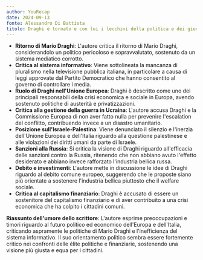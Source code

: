 ```yaml
---
author: YouRecap
date: 2024-09-13
fonte: Alessandro Di Battista
titolo: Draghi è tornato e con lui i lecchini della politica e dei giornali. Ricordiamo i suoi disastri
---
```


- **Ritorno di Mario Draghi**: L'autore critica il ritorno di Mario Draghi, considerandolo un politico pericoloso e sopravvalutato, sostenuto da un sistema mediatico corrotto.
- **Critica al sistema informativo**: Viene sottolineata la mancanza di pluralismo nella televisione pubblica italiana, in particolare a causa di leggi approvate dal Partito Democratico che hanno consentito al governo di controllare i media.
- **Ruolo di Draghi nell'Unione Europea**: Draghi è descritto come uno dei principali responsabili della crisi economica e sociale in Europa, avendo sostenuto politiche di austerità e privatizzazioni.
- **Critica alla gestione della guerra in Ucraina**: L'autore accusa Draghi e la Commissione Europea di non aver fatto nulla per prevenire l'escalation del conflitto, contribuendo invece a un disastro umanitario.
- **Posizione sull'Israele-Palestina**: Viene denunciato il silenzio e l'inerzia dell'Unione Europea e dell'Italia riguardo alla questione palestinese e alle violazioni dei diritti umani da parte di Israele.
- **Sanzioni alla Russia**: Si critica la visione di Draghi riguardo all'efficacia delle sanzioni contro la Russia, ritenendo che non abbiano avuto l'effetto desiderato e abbiano invece rafforzato l'industria bellica russa.
- **Debito e investimenti**: L'autore mette in discussione le idee di Draghi riguardo al debito comune europeo, suggerendo che le proposte siano più orientate a sostenere l'industria bellica piuttosto che il welfare sociale.
- **Critica al capitalismo finanziario**: Draghi è accusato di essere un sostenitore del capitalismo finanziario e di aver contribuito a una crisi economica che ha colpito i cittadini comuni.

**Riassunto dell'umore dello scrittore**: L'autore esprime preoccupazioni e timori riguardo al futuro politico ed economico dell'Europa e dell'Italia, criticando aspramente le politiche di Mario Draghi e l'inefficienza del sistema informativo. Il suo orientamento politico sembra essere fortemente critico nei confronti delle élite politiche e finanziarie, sostenendo una visione più giusta e equa per i cittadini.
